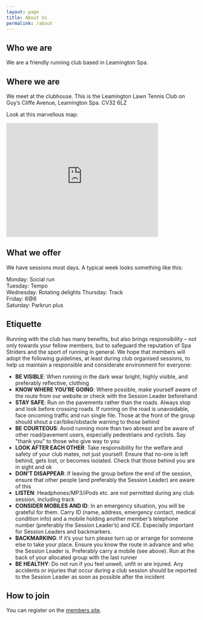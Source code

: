 ```yaml
---
layout: page
title: About Us
permalink: /about
---
```


## Who we are

We are a friendly running club based in Leamington Spa.

## Where we are

We meet at the clubhouse. This is the Leamington Lawn Tennis Club on Guy’s Cliffe Avenue, Leamington Spa. CV32 6LZ

Look at this marvellous map:

<iframe src="https://www.google.com/maps/embed?pb=!1m18!1m12!1m3!1d2560.9308101866063!2d-1.5532938985489082!3d52.294072779672874!2m3!1f0!2f0!3f0!3m2!1i1024!2i768!4f13.1!3m3!1m2!1s0x0%3A0x24641d3c1bca1f85!2sLeamington+Lawn+Tennis+%26+Squash+Club!5e1!3m2!1sen!2suk!4v1477842141561" width="400" height="300" frameborder="0" style="border:0" allowfullscreen></iframe>

## What we offer

We have sessions most days. A typical week looks something like this:

Monday: Social run  
Tuesday: Tempo  
Wednesday: Rotating delights
Thursday: Track  
Friday: 6@6  
Saturday: Parkrun plus

## Etiquette

Running with the club has many benefits, but also brings responsibility – not only towards
your fellow members, but to safeguard the reputation of Spa Striders and the sport of
running in general. We hope that members will adopt the following guidelines, at least during
club organised sessions, to help us maintain a responsible and considerate environment for
everyone:

* **BE VISIBLE**: When running in the dark wear bright, highly visible, and preferably
reflective, clothing
* **KNOW WHERE YOU’RE GOING**: Where possible, make yourself aware of the route
from our website or check with the Session Leader beforehand
* **STAY SAFE**: Run on the pavements rather than the roads. Always stop and look
before crossing roads. If running on the road is unavoidable, face oncoming traffic
and run single file. Those at the front of the group should shout a car/bike/obstacle
warning to those behind
* **BE COURTEOUS**: Avoid running more than two abreast and be aware of other
road/pavement users, especially pedestrians and cyclists. Say "thank you" to those
who give way to you
* **LOOK AFTER EACH OTHER**: Take responsibility for the welfare and safety of your
club mates, not just yourself. Ensure that no-one is left behind, gets lost, or becomes
isolated. Check that those behind you are in sight and ok
* **DON'T DISAPPEAR**: If leaving the group before the end of the session, ensure that
other people (and preferably the Session Leader) are aware of this
* **LISTEN**: Headphones/MP3/iPods etc. are not permitted during any club session,
including track
* **CONSIDER MOBILES AND ID**: In an emergency situation, you will be grateful for them.
Carry ID (name, address, emergency contact, medical condition info) and a mobile
holding another member’s telephone number (preferably the Session Leader’s) and
ICE. Especially important for Session Leaders and backmarkers.
* **BACKMARKING**: If it’s your turn please turn up or arrange for someone else to take
your place. Ensure you know the route in advance and who the Session Leader is.
Preferably carry a mobile (see above). Run at the back of your allocated group with
the last runner
* **BE HEALTHY**: Do not run if you feel unwell, unfit or are injured. Any accidents or
injuries that occur during a club session should be reported to the Session Leader as
soon as possible after the incident

## How to join

You can register on the [members site](http://members.spa-striders.co.uk/).

